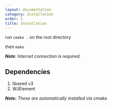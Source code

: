```yaml
---
layout: documentation
category: Installation
order: 1
title: Installation
---
```


run ```cmake .``` on the root directory


then ```make```

***Note**:* *Internet connection is required.*

## Dependencies

1. libseed v3
2. WJElement

***Note:*** *These are automatically installed via cmake.*